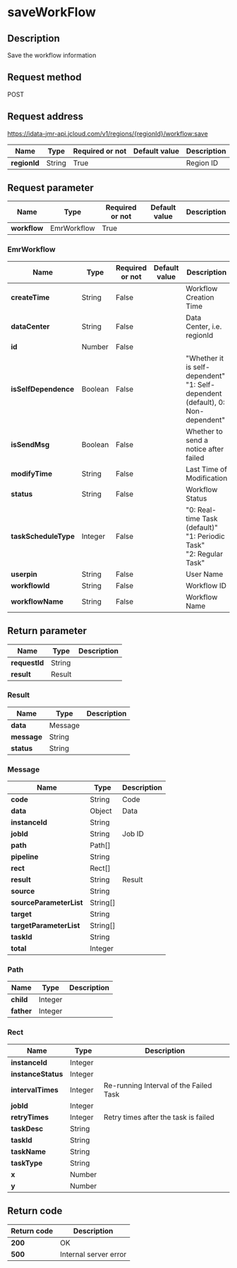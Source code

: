 # saveWorkFlow


## Description
Save the workflow information

## Request method
POST

## Request address
https://idata-jmr-api.jcloud.com/v1/regions/{regionId}/workflow:save

|Name|Type|Required or not|Default value|Description|
|---|---|---|---|---|
|**regionId**|String|True||Region ID|

## Request parameter
|Name|Type|Required or not|Default value|Description|
|---|---|---|---|---|
|**workflow**|EmrWorkflow|True|||

### EmrWorkflow
|Name|Type|Required or not|Default value|Description|
|---|---|---|---|---|
|**createTime**|String|False||Workflow Creation Time|
|**dataCenter**|String|False||Data Center, i.e. regionId|
|**id**|Number|False|||
|**isSelfDependence**|Boolean|False||"Whether it is self-dependent"<br>"1: Self-dependent (default), 0: Non-dependent"<br>|
|**isSendMsg**|Boolean|False||Whether to send a notice after failed|
|**modifyTime**|String|False||Last Time of Modification|
|**status**|String|False||Workflow Status|
|**taskScheduleType**|Integer|False||"0: Real-time Task (default)"<br>"1: Periodic Task"<br>"2: Regular Task"<br>|
|**userpin**|String|False||User Name|
|**workflowId**|String|False||Workflow ID|
|**workflowName**|String|False||Workflow Name|

## Return parameter
|Name|Type|Description|
|---|---|---|
|**requestId**|String||
|**result**|Result||


### Result
|Name|Type|Description|
|---|---|---|
|**data**|Message||
|**message**|String||
|**status**|String||
### Message
|Name|Type|Description|
|---|---|---|
|**code**|String|Code|
|**data**|Object|Data|
|**instanceId**|String||
|**jobId**|String|Job ID|
|**path**|Path[]||
|**pipeline**|String||
|**rect**|Rect[]||
|**result**|String|Result|
|**source**|String||
|**sourceParameterList**|String[]||
|**target**|String||
|**targetParameterList**|String[]||
|**taskId**|String||
|**total**|Integer||
### Path
|Name|Type|Description|
|---|---|---|
|**child**|Integer||
|**father**|Integer||
### Rect
|Name|Type|Description|
|---|---|---|
|**instanceId**|Integer||
|**instanceStatus**|Integer||
|**intervalTimes**|Integer|Re-running Interval of the Failed Task|
|**jobId**|Integer||
|**retryTimes**|Integer|Retry times after the task is failed|
|**taskDesc**|String||
|**taskId**|String||
|**taskName**|String||
|**taskType**|String||
|**x**|Number||
|**y**|Number||

## Return code
|Return code|Description|
|---|---|
|**200**|OK|
|**500**|Internal server error|

